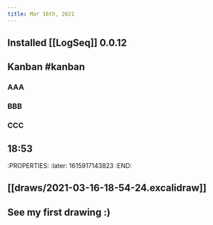 ```yaml
---
title: Mar 16th, 2021
---
```


## Installed [[LogSeq]] 0.0.12
## Kanban #kanban
### AAA
### BBB
### CCC
## 18:53
:PROPERTIES:
:later: 1615917143823
:END:
## [[draws/2021-03-16-18-54-24.excalidraw]]
## See my first drawing :)
